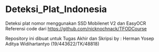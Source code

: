 # Deteksi_Plat_Indonesia

Deteksi plat nomor menggunakan SSD Mobilenet V2 dan EasyOCR
Referensi code dari https://github.com/nicknochnack/TFODCourse


Repository ini dibuat untuk Tugas Akhir dan Skripsi
by : Herman Yosep Aditya Widihartantyo (19/443622/TK/48818)
